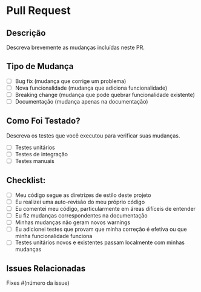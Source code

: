 # Pull Request

## Descrição
Descreva brevemente as mudanças incluídas neste PR.

## Tipo de Mudança
- [ ] Bug fix (mudança que corrige um problema)
- [ ] Nova funcionalidade (mudança que adiciona funcionalidade)
- [ ] Breaking change (mudança que pode quebrar funcionalidade existente)
- [ ] Documentação (mudança apenas na documentação)

## Como Foi Testado?
Descreva os testes que você executou para verificar suas mudanças.

- [ ] Testes unitários
- [ ] Testes de integração
- [ ] Testes manuais

## Checklist:
- [ ] Meu código segue as diretrizes de estilo deste projeto
- [ ] Eu realizei uma auto-revisão do meu próprio código
- [ ] Eu comentei meu código, particularmente em áreas difíceis de entender
- [ ] Eu fiz mudanças correspondentes na documentação
- [ ] Minhas mudanças não geram novos warnings
- [ ] Eu adicionei testes que provam que minha correção é efetiva ou que minha funcionalidade funciona
- [ ] Testes unitários novos e existentes passam localmente com minhas mudanças

## Issues Relacionadas
Fixes #(número da issue)
